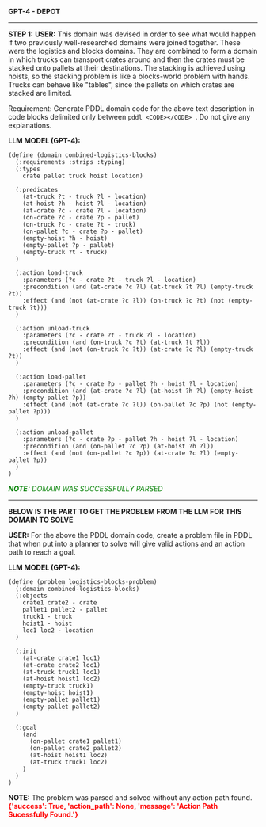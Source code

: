 **GPT-4 - DEPOT**

---
**STEP 1:**
**USER:**
This domain was devised in order to see what would happen if two previously well-researched domains were joined together. These were the logistics and blocks domains. They are combined to form a domain in which trucks can transport crates around and then the crates must be stacked onto pallets at their destinations. The stacking is achieved using hoists, so the stacking problem is like a blocks-world problem with hands. Trucks can behave like "tables", since the pallets on which crates are stacked are limited.

Requirement: Generate PDDL domain code for the above text description in code blocks delimited only between ```pddl <CODE></CODE> ```. Do not give any explanations.

**LLM MODEL (GPT-4):**
```
(define (domain combined-logistics-blocks)
  (:requirements :strips :typing)
  (:types
    crate pallet truck hoist location)
  
  (:predicates
    (at-truck ?t - truck ?l - location)
    (at-hoist ?h - hoist ?l - location)
    (at-crate ?c - crate ?l - location)
    (on-crate ?c - crate ?p - pallet)
    (on-truck ?c - crate ?t - truck)
    (on-pallet ?c - crate ?p - pallet)
    (empty-hoist ?h - hoist)
    (empty-pallet ?p - pallet)
    (empty-truck ?t - truck)
  )
  
  (:action load-truck
    :parameters (?c - crate ?t - truck ?l - location)
    :precondition (and (at-crate ?c ?l) (at-truck ?t ?l) (empty-truck ?t))
    :effect (and (not (at-crate ?c ?l)) (on-truck ?c ?t) (not (empty-truck ?t)))
  )
  
  (:action unload-truck
    :parameters (?c - crate ?t - truck ?l - location)
    :precondition (and (on-truck ?c ?t) (at-truck ?t ?l))
    :effect (and (not (on-truck ?c ?t)) (at-crate ?c ?l) (empty-truck ?t))
  )
  
  (:action load-pallet
    :parameters (?c - crate ?p - pallet ?h - hoist ?l - location)
    :precondition (and (at-crate ?c ?l) (at-hoist ?h ?l) (empty-hoist ?h) (empty-pallet ?p))
    :effect (and (not (at-crate ?c ?l)) (on-pallet ?c ?p) (not (empty-pallet ?p)))
  )
  
  (:action unload-pallet
    :parameters (?c - crate ?p - pallet ?h - hoist ?l - location)
    :precondition (and (on-pallet ?c ?p) (at-hoist ?h ?l))
    :effect (and (not (on-pallet ?c ?p)) (at-crate ?c ?l) (empty-pallet ?p))
  )
)
```

<span style="color:green">_**NOTE:** DOMAIN WAS SUCCESSFULLY PARSED_</span>

---

**BELOW IS THE PART TO GET THE PROBLEM FROM THE LLM FOR THIS DOMAIN TO SOLVE**

**USER:**
For the above the PDDL domain code, create a problem file in PDDL that when put into a planner to solve will give valid actions and an action path to reach a goal.

**LLM MODEL (GPT-4):**
```
(define (problem logistics-blocks-problem)
  (:domain combined-logistics-blocks)
  (:objects
    crate1 crate2 - crate
    pallet1 pallet2 - pallet
    truck1 - truck
    hoist1 - hoist
    loc1 loc2 - location
  )

  (:init
    (at-crate crate1 loc1)
    (at-crate crate2 loc1)
    (at-truck truck1 loc1)
    (at-hoist hoist1 loc2)
    (empty-truck truck1)
    (empty-hoist hoist1)
    (empty-pallet pallet1)
    (empty-pallet pallet2)
  )

  (:goal
    (and
      (on-pallet crate1 pallet1)
      (on-pallet crate2 pallet2)
      (at-hoist hoist1 loc2)
      (at-truck truck1 loc2)
    )
  )
)
```

**NOTE:** The problem was parsed and solved without any action path found.
**<span style="color:red">{'success': True, 'action_path': None, 'message': 'Action Path Sucessfully Found.'}</span>**